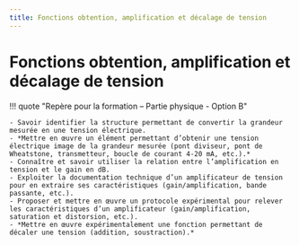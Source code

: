 ```yaml
---
title: Fonctions obtention, amplification et décalage de tension
---
```


# Fonctions obtention, amplification et décalage de tension

!!! quote "Repère pour la formation – Partie physique - Option B"

    - Savoir identifier la structure permettant de convertir la grandeur mesurée en une tension électrique.
    - *Mettre en œuvre un élément permettant d’obtenir une tension électrique image de la grandeur mesurée (pont diviseur, pont de Wheatstone, transmetteur, boucle de courant 4-20 mA, etc.).*
    - Connaître et savoir utiliser la relation entre l’amplification en tension et le gain en dB.
    - Exploiter la documentation technique d’un amplificateur de tension pour en extraire ses caractéristiques (gain/amplification, bande passante, etc.).
    - Proposer et mettre en œuvre un protocole expérimental pour relever les caractéristiques d’un amplificateur (gain/amplification, saturation et distorsion, etc.).
    - *Mettre en œuvre expérimentalement une fonction permettant de décaler une tension (addition, soustraction).*

